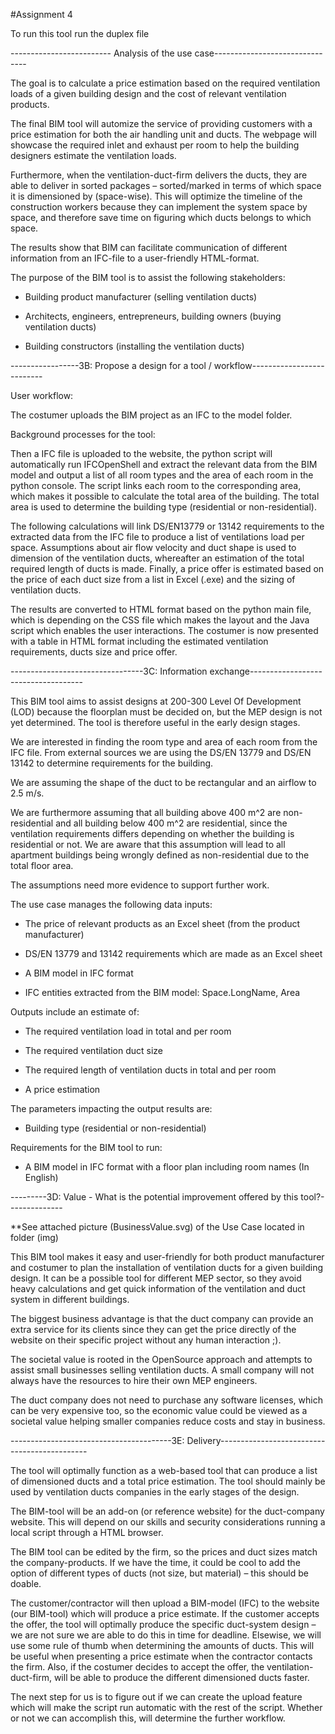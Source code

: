 #Assignment 4 

To run this tool run the duplex file
 

------------------------- Analysis of the use case-------------------------------

The goal is to calculate a price estimation based on the required ventilation loads
of a given building design and the cost of relevant ventilation products.  

 

The final BIM tool will automize the service of providing customers with a price estimation for both the air handling unit and ducts. 
The webpage will showcase the required inlet and exhaust per 
room to help the building designers estimate the ventilation loads.  

Furthermore, when the ventilation-duct-firm delivers the ducts, they are able to 
deliver in sorted packages – sorted/marked in terms of which space it is 
dimensioned by (space-wise). This will optimize the timeline of the construction 
workers because they can implement the system space by space, and therefore save 
time on figuring which ducts belongs to which space.  

The results show that BIM can facilitate communication of different information 
from an IFC-file to a user-friendly HTML-format.  

 

The purpose of the BIM tool is to assist the following stakeholders: 

- Building product manufacturer (selling ventilation ducts) 

- Architects, engineers, entrepreneurs, building owners (buying ventilation ducts) 

- Building constructors (installing the ventilation ducts) 

 

 

-----------------3B: Propose a design for a tool / workflow-------------------------- 
 

User workflow: 

The costumer uploads the BIM project as an IFC to the model folder.
 

Background processes for the tool: 

Then a IFC file is uploaded to the website, the python script will automatically 
run IFCOpenShell and extract the relevant data from the BIM model and output a list 
of all room types and the area of each room in the python console. 
The script links each room to the corresponding area, which makes it possible to calculate the total 
area of the building. The total area is used to determine the building type 
(residential or non-residential). 

The following calculations will link DS/EN13779 or 13142 requirements to the extracted 
data from the IFC file to produce a list of ventilations load per space. 
Assumptions about air flow velocity and duct shape is used to dimension of the ventilation 
ducts, whereafter an estimation of the total required length of ducts is made. 
Finally, a price offer is estimated based on the price of each duct size from a list in 
Excel (.exe) and the sizing of ventilation ducts.  

The results are converted to HTML format based on the python main file, which is depending 
on the CSS file which makes the layout and the Java script which enables the user 
interactions. 
The costumer is now presented with a table in HTML format including the estimated 
ventilation requirements, ducts size and price offer.  

 

---------------------------------3C: Information exchange------------------------------------

This BIM tool aims to assist designs at 200-300 Level Of Development (LOD) because the 
floorplan must be decided on, but the MEP design is not yet determined. 
The tool is therefore useful in the early design stages. 

We are interested in finding the room type and area of each room from the IFC file. 
From external sources we are using the DS/EN 13779 and DS/EN 13142 to determine 
requirements for the building.  

We are assuming the shape of the duct to be rectangular and an airflow to 2.5 m/s.  

We are furthermore assuming that all building above 400 m^2 are non-residential and 
all building below 400 m^2 are residential, since the ventilation requirements differs 
depending on whether the building is residential or not. We are aware that this 
assumption will lead to all apartment buildings being wrongly defined as non-residential 
due to the total floor area.  

The assumptions need more evidence to support further work.  

 

The use case manages the following data inputs: 

- The price of relevant products as an Excel sheet (from the product manufacturer) 

- DS/EN 13779 and 13142 requirements which are made as an Excel sheet

- A BIM model in IFC format 

- IFC entities extracted from the BIM model: Space.LongName, Area 

 

Outputs include an estimate of: 

- The required ventilation load in total and per room 

- The required ventilation duct size 

- The required length of ventilation ducts in total and per room 

- A price estimation 

 

The parameters impacting the output results are:  

- Building type (residential or non-residential) 

 

Requirements for the BIM tool to run: 

- A BIM model in IFC format with a floor plan including room names (In English) 

 

---------3D: Value - What is the potential improvement offered by this tool?-------------- 

**See attached picture (BusinessValue.svg) of the Use Case located in folder (img)

 

This BIM tool makes it easy and user-friendly for both product manufacturer and costumer 
to plan the installation of ventilation ducts for a given building design. 
It can be a possible tool for different MEP sector, so they avoid heavy calculations and 
get quick information of the ventilation and duct system in different buildings.  

The biggest business advantage is that the duct company can provide an extra service for 
its clients since they can get the price directly of the website on their specific 
project without any human interaction ;).  

The societal value is rooted in the OpenSource approach and attempts to assist small 
businesses selling ventilation ducts. 
A small company will not always have the resources to hire their own MEP engineers.  

The duct company does not need to purchase any software licenses, which can be very expensive 
too, so the economic value could be viewed as a societal value helping smaller companies 
reduce costs and stay in business.  

 

 

----------------------------------------3E: Delivery--------------------------------------------- 

The tool will optimally function as a web-based tool that can produce a list of dimensioned 
ducts and a total price estimation. The tool should mainly be used by ventilation ducts 
companies in the early stages of the design.  

The BIM-tool will be an add-on (or reference website) for the duct-company website. 
This will depend on our skills and security considerations running a local script through a HTML 
browser.  

The BIM tool can be edited by the firm, so the prices and duct sizes match the company-products. 
If we have the time, it could be cool to add the option of different types of ducts (not size, 
but material) – this should be doable.  

The customer/contractor will then upload a BIM-model (IFC) to the website (our BIM-tool) 
which will produce a price estimate. If the customer accepts the offer, the tool will optimally 
produce the specific duct-system design – we are not sure we are able to do this in time for 
deadline. Elsewise, we will use some rule of thumb when determining the amounts of ducts. 
This will be useful when presenting a price estimate when the contractor contacts the firm. 
Also, if the costumer decides to accept the offer, the ventilation-duct-firm, will be able to 
produce the different dimensioned ducts faster.  

The next step for us is to figure out if we can create the upload feature which will make the script 
run automatic with the rest of the script. Whether or not we can accomplish this, will determine 
the further workflow.  
